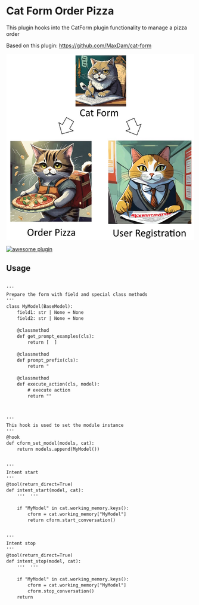 # Cat Form Order Pizza

This plugin hooks into the CatForm plugin functionality to manage a pizza order

Based on this plugin:
https://github.com/MaxDam/cat-form

<img src="./img/logo.jpg" width=600>

[![awesome plugin](https://custom-icon-badges.demolab.com/static/v1?label=&message=awesome+plugin&color=383938&style=for-the-badge&logo=cheshire_cat_ai)](https://)  

## Usage

<pre><code>
'''
Prepare the form with field and special class methods
'''
class MyModel(BaseModel):
    field1: str | None = None
    field2: str | None = None
    
    @classmethod
    def get_prompt_examples(cls):
        return [ <json examples> ]
		
	@classmethod
    def prompt_prefix(cls):
        return "<prompt>
		
	@classmethod
    def execute_action(cls, model):
		# execute action
		return "<action output>"
		
</code></pre>

<pre><code>
'''
This hook is used to set the module instance
'''
@hook
def cform_set_model(models, cat):
    return models.append(MyModel())
</code></pre>

<pre><code>
'''
Intent start
'''
@tool(return_direct=True)
def intent_start(model, cat):
	''' <docString> '''

    if "MyModel" in cat.working_memory.keys():
        cform = cat.working_memory["MyModel"]
        return cform.start_conversation()
</code></pre>

<pre><code>
'''
Intent stop
'''
@tool(return_direct=True)
def intent_stop(model, cat):
	''' <docString> '''

    if "MyModel" in cat.working_memory.keys():
        cform = cat.working_memory["MyModel"]
        cform.stop_conversation()    
    return
</code></pre>
